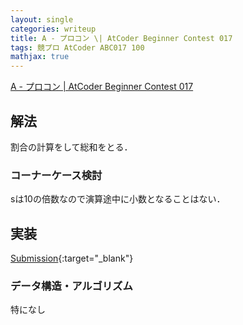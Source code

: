 ```yaml
---
layout: single
categories: writeup
title: A - プロコン \| AtCoder Beginner Contest 017
tags: 競プロ AtCoder ABC017 100
mathjax: true
---
```


[A - プロコン \| AtCoder Beginner Contest 017](https://beta.atcoder.jp/contests/abc017/tasks/abc017_1)

## 解法
割合の計算をして総和をとる．
### コーナーケース検討
sは10の倍数なので演算途中に小数となることはない．
## 実装

[Submission](https://beta.atcoder.jp/contests/abc017/submissions/3015960){:target="_blank"}

### データ構造・アルゴリズム
特になし